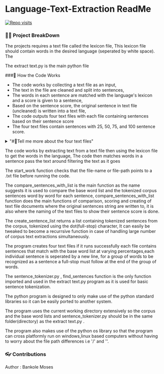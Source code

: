
# Language-Text-Extraction ReadMe

[![Repo visits](https://github-visit-counter.herokuapp.com/mosesab/Language-Text-Extraction-/visits.svg)](#)

### 👩‍💻 Project BreakDown

The projects requires a text file called the lexicon file, This lexicon file should contain words in the desired language (seperated by white space).
The 

The extract text.py is the main python file 

###🔦 How the Code Works

* The code works by collecting a text file as an input, 
* The text in the file are cleaned and split into sentences, 
* The words in each sentence are matched with the language's lexicon and a score is given to a sentence,
* Based on the sentence score, the original sentence in text file (uncleaned) is written into a text file,
* The code outputs four text files with each file containing sentences based on their sentence score 
* The four text files contain sentences with 25, 50, 75, and 100 sentence score.





<details> 
	<summary>"#🍿Tell me more about the four text files"</summary>
	<br>
  <p>After running the code outputs four text files, The files are named based on their match with the words in the lexicon. 
    The 100 percent text file 
  
  </p>
	<ul>
	<li>*🔨 The 100 percent text files contain sentences that match with a 100 percent - 74 percent score with the lexicon's language.*</li>
    <li>The 75 percent text files contain sentences that match with a 75 percent - 51 percent score </li>
    <li> 50 percent text files tend to contain mixed results, </li>
		<li>*And the 25 percent text files usually contain sentences that are #NOT# the same language with the lexicon's language.*</li>
	</ul>
</details>



The code works by extracting text from a text
file then using the lexicon file to get the words in the language, The code then matches words in a sentence 
pass the text around filtering the text as it goes

The start_work function checks that the file-name or file-path points
to a .txt file before running the code.

The compare_sentences_with_list is the main function as the name
suggests it is used to compare the base word list and the tokenized
corpus sentences word by word for each sentence,
compare_sentences_with_list function does the main functions of
comparison, scoring and creating of text file documents where the
original sentences string are written to, it is also where the naming of
the text files to show their sentence score is done.

The create_sentence_list returns a list containing tokenized sentences
from the corpus, tokenized using the dot(full-stop) character, It can
easily be tweaked to become a recurrsive function in case of handling
large number of corpus text extractions simultaneously.

The program creates four text files if it runs successfully each file
contains sentences that match with the base word list at varying
percentages,each individual sentence is seperated by a new line, for a
group of words to be recognized as a sentence a full-stop must follow at
the end of the group of words.

The sentence_tokenizer.py , find_sentences function is the only
function imported and used in the extract text.py program as it is used
for basic sentence tokenization.

The python program is designed to only make use of the python standard
libraries so it can be easily ported to another system.

The program uses the current working directory extensively so the corpus
and the base word lists and sentence_tokenizer.py should be in the same
folder(directory) as the extract text.py .

The program also makes use of the python os library so that the program
can cross platformly run on windows,linux based computers without having
to worry about the file path differences i.e '/' and '\'.

### 👓 Contributions
Author : Bankole Moses

